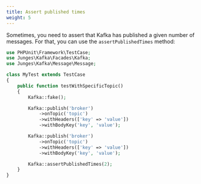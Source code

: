 ```yaml
---
title: Assert published times
weight: 5
---
```


Sometimes, you need to assert that Kafka has published a given number of messages. For that, you can use the `assertPublishedTimes` method:

```php
use PHPUnit\Framework\TestCase;
use Junges\Kafka\Facades\Kafka;
use Junges\Kafka\Message\Message;

class MyTest extends TestCase
{
    public function testWithSpecificTopic()
    {
        Kafka::fake();

        Kafka::publish('broker')
            ->onTopic('topic')
            ->withHeaders(['key' => 'value'])
            ->withBodyKey('key', 'value');

        Kafka::publish('broker')
            ->onTopic('topic')
            ->withHeaders(['key' => 'value'])
            ->withBodyKey('key', 'value');

        Kafka::assertPublishedTimes(2);
    }
} 
```